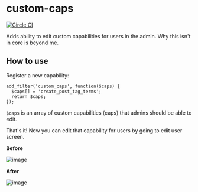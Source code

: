 # custom-caps

[![Circle CI](https://circleci.com/gh/britco/custom-caps.svg?style=svg)](https://circleci.com/gh/britco/custom-caps)

Adds ability to edit custom capabilities for users in the admin. Why this isn't in core is beyond me.

## How to use

Register a new capability:

````
add_filter('custom_caps', function($caps) {
  $caps[] = 'create_post_tag_terms';
  return $caps;
});
````

`$caps` is an array of custom capabilities (caps) that admins should be able to edit.

That's it! Now you can edit that capability for users by going to edit user screen.

**Before**

![image](https://cloud.githubusercontent.com/assets/1239145/8657168/e3ba1262-2950-11e5-8168-083f5d24e6ee.png)

**After**

![image](https://cloud.githubusercontent.com/assets/1239145/8657163/d96c2480-2950-11e5-944c-f5fd8bee549c.png)
